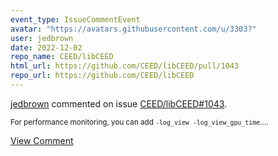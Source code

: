 ```yaml
---
event_type: IssueCommentEvent
avatar: "https://avatars.githubusercontent.com/u/3303?"
user: jedbrown
date: 2022-12-02
repo_name: CEED/libCEED
html_url: https://github.com/CEED/libCEED/pull/1043
repo_url: https://github.com/CEED/libCEED
---
```


<a href='https://github.com/jedbrown' target='_blank'>jedbrown</a> commented on issue <a href='https://github.com/CEED/libCEED/pull/1043' target='_blank'>CEED/libCEED#1043</a>.

<small>For performance monitoring, you can add `-log_view -log_view_gpu_time`....</small>

<a href='https://github.com/CEED/libCEED/pull/1043' target='_blank'>View Comment</a>
